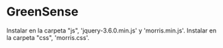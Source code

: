 # GreenSense
 
Instalar en la carpeta "js", 'jquery-3.6.0.min.js' y 'morris.min.js'.
Instalar en la carpeta "css", 'morris.css'.
